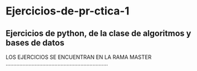 # Ejercicios-de-pr-ctica-1
Ejercicios de python, de la clase de algoritmos y bases de datos
--------------------------------------------------------------------
LOS EJERCICIOS SE ENCUENTRAN EN LA RAMA MASTER
...................................................................
